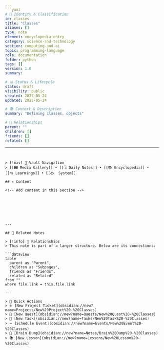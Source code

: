 ```yaml
---
```yaml
# 📄 Identity & Classification
id: classes
title: "Classes"
aliases: []
type: note
element: encyclopedia-entry
category: science-and-technology
section: computing-and-ai
topic: programming-language
role: documentation
folder: python
tags: []
version: 1.0
summary: 

# 📊 Status & Lifecycle
status: draft
visibility: public
created: 2025-05-24
updated: 2025-05-24

# 📚 Context & Description
summary: "Defining classes, objects"

# 🧱 Relationships
parent: ""
children: []
friends: []
related: []
```
---
```


> [!nav] 🧱 Vault Navigation  
> [[🖼 Media Gallery]] • [[🗓 Daily Notes]] • [[📚 Encyclopedia]] • [[💘 Learnings]] • [[⛮  System]]

## ✍️ Content

<!-- Add content in this section -->







---

## 🔗 Related Notes

> [!info] 🧠 Relationships  
> This note is part of a larger structure. Below are its connections:

```dataview
table
  parent as "Parent",
  children as "Subpages",
  friends as "Friends",
  related as "Related"
from ""
where file.link = this.file.link

---

> 🌛 Quick Actions  
> ➕ [New Project Ticket](obsidian://new?name=Projects/New%20Project%20-%20Classes)  
> 🌹 [New Quest](obsidian://new?name=Quests/New%20Quest%20-%20Classes)  
> 🎯 [New Task](obsidian://new?name=Tasks/New%20Task%20-%20Classes)  
> 🗕 [Schedule Event](obsidian://new?name=Events/New%20Event%20-%20Classes)  
> 📝 [Brain Dump](obsidian://new?name=Notes/Brain%20Dump%20-%20Classes)  
> 📚 [New Lesson](obsidian://new?name=Lessons/New%20Lesson%20-%20Classes)
